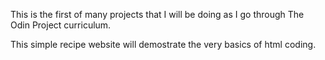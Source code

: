 This is the first of many projects that I will be doing as I go through The Odin Project
curriculum. 

This simple recipe website will demostrate the very basics of html coding.
